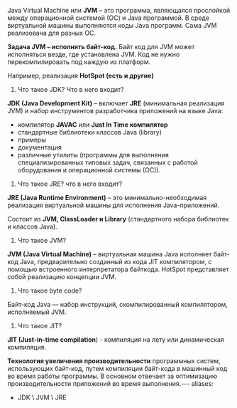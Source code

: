 Java Virtual Machine или **JVM** – это программа, являющаяся прослойкой между операционной системой (ОС) и Java программой. В среде виртуальной машины выполняются коды Java программ. Сама JVM реализована для разных ОС.

**Задача JVM – исполнять байт-код.** Байт код для JVM может исполняться везде, где установлена JVM. Код не нужно перекомпилировать под каждую из платформ.

Например, реализация **HotSpot (есть и другие)**

1. Что такое JDK? Что в него входит?

**JDK (Java Development Kit)** – включает **JRE** (минимальная реализация JVM) и набор инструментов разработчика приложений на языке Java:

- компилятор **JAVAC** или **Just In Time компилятор**
- стандартные библиотеки классов Java (library)
- примеры
- документация
- различные утилиты (программы для выполнения специализированных типовых задач, связанных с работой оборудования и операционной системы (ОС)).

1. Что такое JRE? что в него входит?

**JRE (Java Runtime Environment)** – это минимально-необходимая реализация виртуальной машины для исполнения Java-приложений.

Состоит из **JVM, ClassLoader и Library** (стандартного набора библиотек и классов Java).

1. Что такое JVM?

**JVM (Java Virtual Machine)** – виртуальная машина Java исполняет байт-код Java, предварительно созданный из кода JIT компилятором, с помощью встроенного интерпретатора байткода. HotSpot представляет собой реализацию концепции JVM.

1. Что такое byte code?

Байт-код Java — набор инструкций, скомпилированный компилятором, исполняемый JVM.

1. Что такое JIT?

**JIT (Just-in-time compilation**) - компиляция на лету или динамическая компиляция.

**Технология увеличения производительности** программных систем, использующих байт-код, путем компиляции байт-кода в машинный код во время работы программы. В основном отвечает за оптимизацию производительности приложений во время выполнения.---
aliases:
  - JDK \ JVM \ JRE

